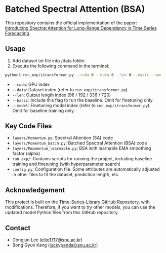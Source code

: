 # Batched Spectral Attention (BSA)

This repository contains the official implementation of the paper: [Introducing Spectral Attention for Long-Range Dependency in Time Series Forecasting](https://openreview.net/forum?id=dxyNVEBQMp).

## Usage

1. Add dataset txt file into /data folder.
2. Execute the following command in the terminal:

```bash
python3 run_exp/itransformer.py --cuda 0 --data 0 --len 0 --basic --model 0
```

- `--cuda`: GPU index
- `--data`: Dataset index (refer to `run_exp/itransformer.py`)
- `--len`: Output length index (96 / 192 / 336 / 720)
- `--basic`: Include this flag to run the baseline. Omit for finetuning only.
- `--model`: Finetuning model index (refer to `run_exp/itransformer.py`). Omit for baseline training only.

## Key Code Files

- `layers/Momentum.py`: Spectral Attention (SA) code
- `layers/Momentum_batch.py`: Batched Spectral Attention (BSA) code
- `layers/Mmomentum_learnable.py`: BSA with learnable EMA smoothing factor (alpha)
- `run_exp/`: Contains scripts for running the project, including baseline training and finetuning (with hyperparameter search)
- `config.py`: Configuration file. Some attributes are automatically adjusted in other files to fit the dataset, prediction length, etc.

## Acknowledgement

This project is built on the [Time-Series-Library GitHub Repository](https://github.com/thuml/Time-Series-Library), with modifications. Therefore, if you want to try other models, you can use the updated model Python files from this GitHub repository.

## Contact
- Dongjun Lee (elite1717@snu.ac.kr)
- Bong Gyun Kang (luckypanda@snu.ac.kr)
